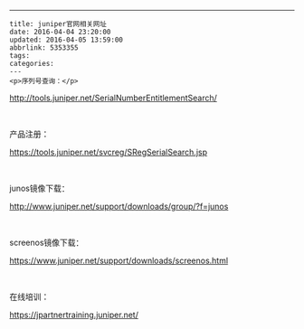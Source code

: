 ---
    title: juniper官网相关网址
    date: 2016-04-04 23:20:00
    updated: 2016-04-05 13:59:00
    abbrlink: 5353355
    tags:
    categories:
    ---
    <p>序列号查询：</p>
<p><a href="http://tools.juniper.net/SerialNumberEntitlementSearch/">http://tools.juniper.net/SerialNumberEntitlementSearch/</a></p>
<p>&nbsp;</p>
<p>产品注册：</p>
<p><a href="https://tools.juniper.net/svcreg/SRegSerialSearch.jsp">https://tools.juniper.net/svcreg/SRegSerialSearch.jsp</a></p>
<p>&nbsp;</p>
<p><span lang="en-US">junos<span lang="zh-CN">镜像下载：</span></span></p>
<p><a href="http://www.juniper.net/support/downloads/group/?f=junos">http://www.juniper.net/support/downloads/group/?f=junos</a></p>
<p>&nbsp;</p>
<p><span lang="en-US">screenos<span lang="zh-CN">镜像下载：</span></span></p>
<p><a href="https://www.juniper.net/support/downloads/screenos.html">https://www.juniper.net/support/downloads/screenos.html</a></p>
<p>&nbsp;</p>
<p>在线培训：</p>
<p><a href="https://jpartnertraining.juniper.net/">https://jpartnertraining.juniper.net/</a></p>
    